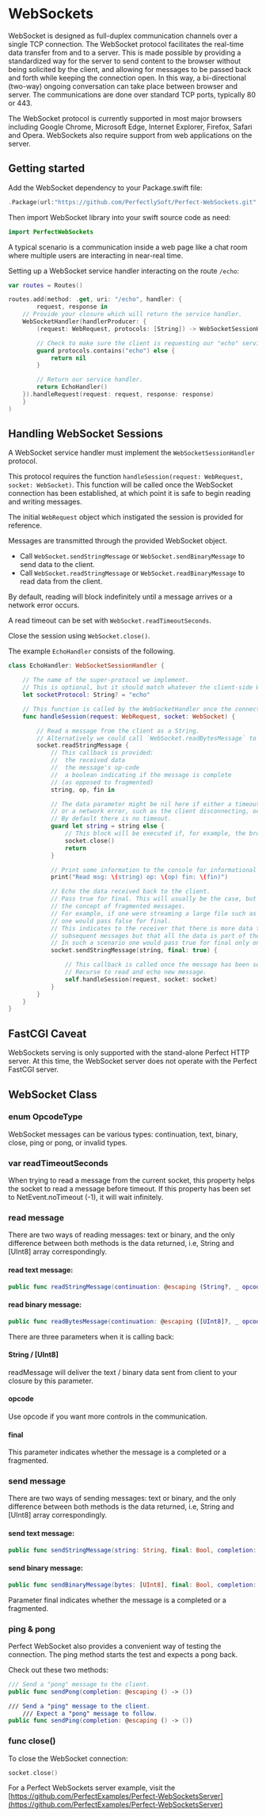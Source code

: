 # WebSockets

WebSocket is designed as full-duplex communication channels over a single TCP connection. The WebSocket protocol facilitates the real-time data transfer from and to a server. This is made possible by providing a standardized way for the server to send content to the browser without being solicited by the client, and allowing for messages to be passed back and forth while keeping the connection open. In this way, a bi-directional (two-way) ongoing conversation can take place between browser and server. The communications are done over standard TCP ports, typically 80 or 443.

The WebSocket protocol is currently supported in most major browsers including Google Chrome, Microsoft Edge, Internet Explorer, Firefox, Safari and Opera. WebSockets also require support from web applications on the server.


## Getting started

Add the WebSocket dependency to your Package.swift file:

``` swift
.Package(url:"https://github.com/PerfectlySoft/Perfect-WebSockets.git", majorVersion: 2, minor: 0)
```

Then import WebSocket library into your swift source code as need:

``` swift
import PerfectWebSockets
```

A typical scenario is a communication inside a web page like a chat room where multiple users are interacting in near-real time.

Setting up a WebSocket service handler interacting on the route `/echo`:

``` swift
var routes = Routes()

routes.add(method: .get, uri: "/echo", handler: {
		request, response in
    // Provide your closure which will return the service handler.
    WebSocketHandler(handlerProducer: {
        (request: WebRequest, protocols: [String]) -> WebSocketSessionHandler? in

        // Check to make sure the client is requesting our "echo" service.
        guard protocols.contains("echo") else {
            return nil
        }

        // Return our service handler.
        return EchoHandler()
    }).handleRequest(request: request, response: response)
	}
)
```

## Handling WebSocket Sessions

A WebSocket service handler must implement the `WebSocketSessionHandler` protocol.

This protocol requires the function `handleSession(request: WebRequest, socket: WebSocket)`. This function will be called once the WebSocket connection has been established, at which point it is safe to begin reading and writing messages.

The initial `WebRequest` object which instigated the session is provided for reference.

Messages are transmitted through the provided WebSocket object.

* Call `WebSocket.sendStringMessage` or `WebSocket.sendBinaryMessage` to send data to the client.
* Call `WebSocket.readStringMessage` or `WebSocket.readBinaryMessage` to read data from the client.

By default, reading will block indefinitely until a message arrives or a network error occurs.

A read timeout can be set with `WebSocket.readTimeoutSeconds`.

Close the session using `WebSocket.close()`.


The example `EchoHandler` consists of the following.

``` swift
class EchoHandler: WebSocketSessionHandler {

	// The name of the super-protocol we implement.
	// This is optional, but it should match whatever the client-side WebSocket is initialized with.
	let socketProtocol: String? = "echo"

	// This function is called by the WebSocketHandler once the connection has been established.
	func handleSession(request: WebRequest, socket: WebSocket) {

		// Read a message from the client as a String.
		// Alternatively we could call `WebSocket.readBytesMessage` to get the data as a String.
		socket.readStringMessage {
			// This callback is provided:
			//	the received data
			//	the message's op-code
			//	a boolean indicating if the message is complete
			// (as opposed to fragmented)
			string, op, fin in

			// The data parameter might be nil here if either a timeout
			// or a network error, such as the client disconnecting, occurred.
			// By default there is no timeout.
			guard let string = string else {
				// This block will be executed if, for example, the browser window is closed.
				socket.close()
				return
			}

			// Print some information to the console for informational purposes.
			print("Read msg: \(string) op: \(op) fin: \(fin)")

			// Echo the data received back to the client.
			// Pass true for final. This will usually be the case, but WebSockets has
			// the concept of fragmented messages.
			// For example, if one were streaming a large file such as a video,
			// one would pass false for final.
			// This indicates to the receiver that there is more data to come in
			// subsequent messages but that all the data is part of the same logical message.
			// In such a scenario one would pass true for final only on the last bit of the video.
			socket.sendStringMessage(string, final: true) {

				// This callback is called once the message has been sent.
				// Recurse to read and echo new message.
				self.handleSession(request, socket: socket)
			}
		}
	}
}
```

## FastCGI Caveat
WebSockets serving is only supported with the stand-alone Perfect HTTP server. At this time, the WebSocket server does not operate with the Perfect FastCGI server.

## WebSocket Class

### enum OpcodeType
WebSocket messages can be various types: continuation, text, binary, close, ping or pong, or invalid types.

### var readTimeoutSeconds
When trying to read a message from the current socket, this property helps the socket to read a message before timeout. If this property has been set to NetEvent.noTimeout (-1), it will wait infinitely.

### read message
There are two ways of reading messages: text or binary, and the only difference between both methods is the data returned, i.e, String and [UInt8] array correspondingly.

#### read text message:

``` swift
public func readStringMessage(continuation: @escaping (String?, _ opcode: OpcodeType, _ final: Bool) -> ())
```

#### read binary message:

``` swift
public func readBytesMessage(continuation: @escaping ([UInt8]?, _ opcode: OpcodeType, _ final: Bool) -> ())
```

There are three parameters when it is calling back:

#### String / [UInt8]
readMessage will deliver the text / binary data sent from client to your closure by this parameter.

#### opcode
Use opcode if you want more controls in the communication.

#### final
This parameter indicates whether the message is a completed or a fragmented.

### send message
There are two ways of sending messages: text or binary, and the only difference between both methods is the data returned, i.e, String and [UInt8] array correspondingly.

#### send text message:

``` swift
public func sendStringMessage(string: String, final: Bool, completion: @escaping () -> ())
```

#### send binary message:

``` swift
public func sendBinaryMessage(bytes: [UInt8], final: Bool, completion: @escaping () -> ())
```

Parameter final indicates whether the message is a completed or a fragmented.

### ping & pong

Perfect WebSocket also provides a convenient way of testing the connection. The ping method starts the test and expects a pong back.

Check out these two methods:

``` swift
/// Send a "pong" message to the client.
public func sendPong(completion: @escaping () -> ())

/// Send a "ping" message to the client.
	/// Expect a "pong" message to follow.
public func sendPing(completion: @escaping () -> ())
```

### func close()
To close the WebSocket connection:

``` swift
socket.close()
```

For a Perfect WebSockets server example, visit the [https://github.com/PerfectExamples/Perfect-WebSocketsServer](https://github.com/PerfectExamples/Perfect-WebSocketsServer)
